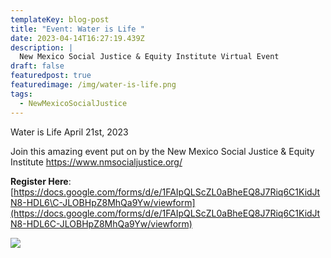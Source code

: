 ```yaml
---
templateKey: blog-post
title: "Event: Water is Life "
date: 2023-04-14T16:27:19.439Z
description: |
  New Mexico Social Justice & Equity Institute Virtual Event
draft: false
featuredpost: true
featuredimage: /img/water-is-life.png
tags:
  - NewMexicoSocialJustice
---
```

Water is Life
April 21st, 2023

J﻿oin this amazing event put on by the New Mexico Social Justice & Equity Institute https://www.nmsocialjustice.org/

**R﻿egister Here**: [https://docs.google.com/forms/d/e/1FAIpQLScZL0aBheEQ8J7Riq6C1KidJtN8-HDL6\C-JLOBHpZ8MhQa9Yw/viewform](https://docs.google.com/forms/d/e/1FAIpQLScZL0aBheEQ8J7Riq6C1KidJtN8-HDL6C-JLOBHpZ8MhQa9Yw/viewform)

![](/img/water-is-life.png)